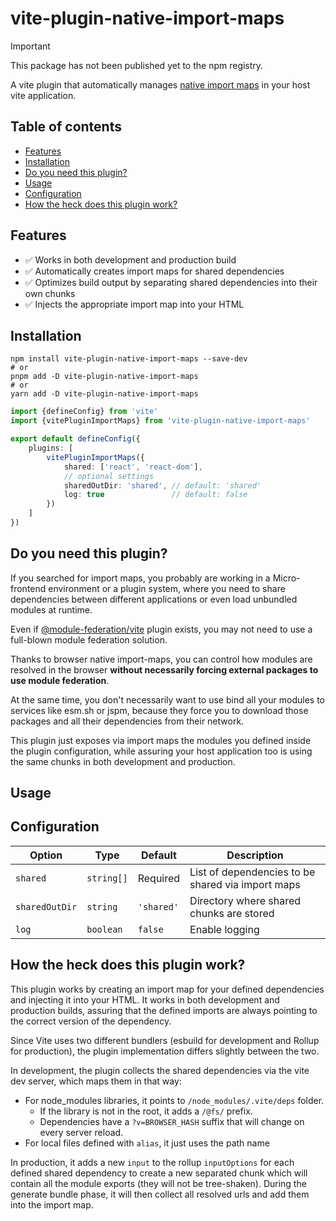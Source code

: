 # vite-plugin-native-import-maps

> [!IMPORTANT]
>
> This package has not been published yet to the npm registry.

A vite plugin that automatically
manages [native import maps](https://developer.mozilla.org/en-US/docs/Web/HTML/Reference/Elements/script/type/importmap)
in your
host vite application.

## Table of contents

- [Features](#features)
- [Installation](#installation)
- [Do you need this plugin?](#do-you-need-this-plugin)
- [Usage](#usage)
- [Configuration](#configuration)
- [How the heck does this plugin work?](#how-the-heck-does-this-plugin-work)

## Features

- ✅ Works in both development and production build
- ✅ Automatically creates import maps for shared dependencies
- ✅ Optimizes build output by separating shared dependencies into their own chunks
- ✅ Injects the appropriate import map into your HTML

## Installation

```shell
npm install vite-plugin-native-import-maps --save-dev
# or
pnpm add -D vite-plugin-native-import-maps
# or
yarn add -D vite-plugin-native-import-maps
```

```ts
import {defineConfig} from 'vite'
import {vitePluginImportMaps} from 'vite-plugin-native-import-maps'

export default defineConfig({
    plugins: [
        vitePluginImportMaps({
            shared: ['react', 'react-dom'],
            // optional settings
            sharedOutDir: 'shared', // default: 'shared'
            log: true               // default: false
        })
    ]
})
```

## Do you need this plugin?

If you searched for import maps, you probably are working in a Micro-frontend environment or a plugin system, where you need
to share dependencies between different applications or even load unbundled modules at runtime.

Even if [@module-federation/vite](https://github.com/module-federation/vite) plugin exists, you may not
need to use a full-blown module federation solution.

Thanks to browser native import-maps, you can control how modules are resolved in the browser
**without necessarily forcing external packages to use module federation**.

At the same time, you don't necessarily want to use bind all your modules to services like esm.sh or jspm,
because they force you to download those packages and all their dependencies from their network.

This plugin just exposes via import maps the modules you defined inside the plugin configuration, while 
assuring your host application too is using the same chunks in both development and production.

## Usage

## Configuration

| Option         | Type       | Default    | Description                                       |
|----------------|------------|------------|---------------------------------------------------|
| `shared`       | `string[]` | Required   | List of dependencies to be shared via import maps |
| `sharedOutDir` | `string`   | `'shared'` | Directory where shared chunks are stored          |
| `log`          | `boolean`  | `false`    | Enable logging                                    |

## How the heck does this plugin work?

This plugin works by creating an import map for your defined dependencies and injecting it into your HTML.
It works in both development and production builds, assuring that the defined imports are always
pointing to the correct version of the dependency.

Since Vite uses two different bundlers (esbuild for development and Rollup for production),
the plugin implementation differs slightly between the two.

In development, the plugin collects the shared dependencies via the vite dev server,
which maps them in that way:

- For node_modules libraries, it points to `/node_modules/.vite/deps` folder.
    - If the library is not in the root, it adds a `/@fs/` prefix.
    - Dependencies have a `?v=BROWSER_HASH` suffix that will change on every server reload.
- For local files defined with `alias`, it just uses the path name

In production, it adds a new `input` to the rollup `inputOptions` for each defined shared dependency to
create a new separated chunk which will contain all the module exports (they will not be tree-shaken).
During the generate bundle phase, it will then collect all resolved urls and add them into the import map.
